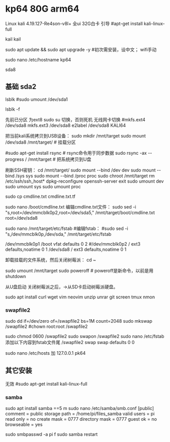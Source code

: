# kp64 80G arm64

Linux kali 4.19.127-Re4son-v8l+ 
全ui    32G白卡 引导
#apt-get install kali-linux-full

kail kail

sudo apt update && sudo apt upgrade -y
#初次需安装，设中文； wifi手动

sudo nano /etc/hostname 
kp64



sda8



## 基础 sda2
lsblk
#sudo umount /dev/sda1

lsblk -f

先前已分区   为ext8
sudo su     切换，否则死机  无线网卡切换
#mkfs.ext4 /dev/sda8
 mkfs.ext3 /dev/sda8
 e2label /dev/sda8 KALI64





把当前kali系统拷贝到USB设备：
sudo mkdir /mnt/target
sudo mount /dev/sda8 /mnt/target/  # 挂载分区


#sudo apt-get install rsync   # rsync命令用于同步数据
sudo rsync -ax --progress / /mnt/target   # 把系统拷贝到U盘


刷新SSH密钥：
cd /mnt/target/
sudo mount --bind /dev dev
sudo mount --bind /sys sys
sudo mount --bind /proc proc
sudo chroot /mnt/target
rm /etc/ssh/ssh_host*
dpkg-reconfigure openssh-server
exit
sudo umount dev
sudo umount sys
sudo umount proc


sudo cp cmdline.txt cmdline.txt.tf

sudo nano /boot/cmdline.txt 
编辑cmdline.txt文件：
sudo sed -i "s,root=/dev/mmcblk0p2,root=/dev/sda5," /mnt/target/boot/cmdline.txt
root=/dev/sda8

sudo nano  /mnt/target/etc/fstab
#编辑fstab：
#sudo sed -i "s,/dev/mmcblk0p,/dev/sda," /mnt/target/etc/fstab


/dev/mmcblk0p1  /boot           vfat    defaults          0       2
#/dev/mmcblk0p2  /               ext3    defaults,noatime  0       1
/dev/sda8  /               ext3    defaults,noatime  0       1


卸载挂载的文件系统，然后关闭树莓派：
cd ~

sudo umount /mnt/target
sudo poweroff   # poweroff是新命令，以前是用shutdown
 
从U盘启动   关闭树莓派之后，->从SD卡启动树莓派硬盘。








sudo apt install  curl wget vim neovim unzip unrar git screen tmux nmon


### swapfile2
sudo dd if=/dev/zero of=/swapfile2 bs=1M count=2048
sudo mkswap /swapfile2
#chown root:root /swapfile2

sudo chmod 0600 /swapfile2
sudo swapon /swapfile2
sudo nano /etc/fstab
添加以下内容到fstab文件尾
/swapfile2 swap swap defaults 0 0



sudo nano /etc/hosts
加
127.0.0.1       pk64


## 其它安装
无效
#sudo apt-get install kali-linux-full

### samba
sudo apt install samba  ==5 m
sudo nano /etc/samba/smb.conf
[public]
   comment = public storage
   path = /home/pi/files_samba
   valid users = pi
   read only = no
   create mask = 0777
   directory mask = 0777
   guest ok = no
   browseable = yes

sudo smbpasswd -a pi
f
sudo samba restart


